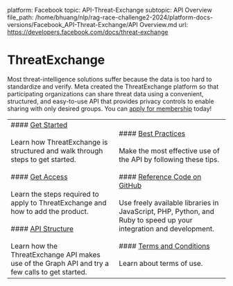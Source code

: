 platform: Facebook
topic: API-Threat-Exchange
subtopic: API Overview
file_path: /home/bhuang/nlp/rag-race-challenge2-2024/platform-docs-versions/Facebook_API-Threat-Exchange/API Overview.md
url: https://developers.facebook.com/docs/threat-exchange

# ThreatExchange

Most threat-intelligence solutions suffer because the data is too hard to standardize and verify. Meta created the ThreatExchange platform so that participating organizations can share threat data using a convenient, structured, and easy-to-use API that provides privacy controls to enable sharing with only desired groups. You can [apply for membership](https://developers.facebook.com/products/threat-exchange) today!

|     |     |
| --- | --- |
| #### [Get Started](https://developers.facebook.com/docs/threat-exchange/getting-started/)<br><br>Learn how ThreatExchange is structured and walk through steps to get started.<br><br>#### [Get Access](https://developers.facebook.com/docs/threat-exchange/getting-access/)<br><br>Learn the steps required to apply to ThreatExchange and how to add the product.<br><br>#### [API Structure](https://developers.facebook.com/docs/threat-exchange/api-structure/)<br><br>Learn how the ThreatExchange API makes use of the Graph API and try a few calls to get started. | #### [Best Practices](https://developers.facebook.com/docs/threat-exchange/best-practices)<br><br>Make the most effective use of the API by following these tips.<br><br>#### [Reference Code on GitHub](https://l.facebook.com/l.php?u=https%3A%2F%2Fgithub.com%2Ffacebook%2FThreatExchange%2F&h=AT1WI6DmdUHssrYlJe13s7TTvKK5v7VRmlUUObUpCk56rsIPC5Og2Fgr3xh1oq4VGltrFm3SS3QqghdysnRWbqI-NxxKKpexIY-knX7K4VRWoIuKp9HaU3hpgnej-Em4zCall7zkhxgoi_Vr)<br><br>Use freely available libraries in JavaScript, PHP, Python, and Ruby to speed up your integration and development.<br><br>#### [Terms and Conditions](https://www.facebook.com/legal/threatexchange_terms/)<br><br>Learn about terms of use. |